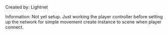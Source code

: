Created by: Lightnet

Information: Not yet setup. Just working the player controller before setting up the network for simple movement create instance to scene when player connect.